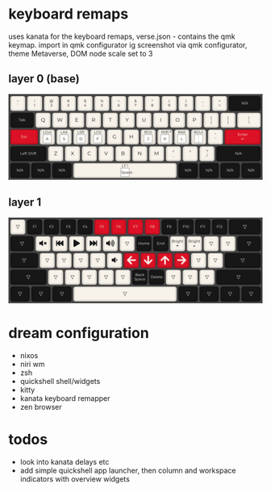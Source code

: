 # keyboard remaps
uses kanata for the keyboard remaps, verse.json - contains the qmk keymap. import in qmk configurator ig
screenshot via qmk configurator, theme Metaverse, DOM node scale set to 3

## layer 0 (base)
![alt](/verse_layer0.png)
## layer 1
![alt](/verse_layer1.png)

# dream configuration
- nixos
- niri wm
- zsh
- quickshell shell/widgets
- kitty
- kanata keyboard remapper
- zen browser

# todos
- look into kanata delays etc
- add simple quickshell app launcher, then column and workspace indicators with overview widgets
